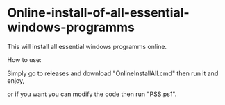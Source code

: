 # Online-install-of-all-essential-windows-programms
This will install all essential windows programms online.

How to use:

Simply go to releases and download "OnlineInstallAll.cmd" then run it and enjoy,

or if you want you can modify the code then run "PSS.ps1".
